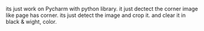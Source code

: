 its just work on Pycharm with python library. it just dectect the corner image like page has corner. its just detect the image and crop it. and clear it in black & wight, color.


